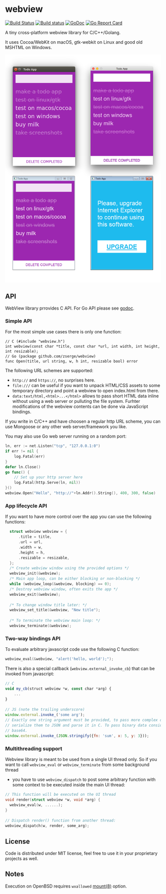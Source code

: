 # webview

[![Build Status](https://travis-ci.org/zserge/webview.svg?branch=master)](https://travis-ci.org/zserge/webview)
[![Build status](https://ci.appveyor.com/api/projects/status/ksii33qx18d94h6v?svg=true)](https://ci.appveyor.com/project/zserge/webview)
[![GoDoc](https://godoc.org/github.com/zserge/webview?status.svg)](https://godoc.org/github.com/zserge/webview)
[![Go Report Card](https://goreportcard.com/badge/github.com/zserge/webview)](https://goreportcard.com/report/github.com/zserge/webview)


A tiny cross-platform webview library for C/C++/Golang.

It uses Cocoa/WebKit on macOS, gtk-webkit on Linux and good old MSHTML on Windows.

<p align="center"><img alt="linux" src="examples/todo-go/screenshots/screenshots.png"></p>

## API

WebView library prrovides C API. For Go API please see
[godoc](https://godoc.org/github.com/zserge/webview).

### Simple API

For the most simple use cases there is only one function:

```
// C (#include "webview.h")
int webview(const char *title, const char *url,	int width, int height, int resizable);
// Go (package github.com/zserge/webview)
func Open(title, url string, w, h int, resizable bool) error
```

The following URL schemes are supported:

* `http://` and `https://`, no surprises here.
* `file:///` can be useful if you want to unpack HTML/CSS assets to some
  temporary directory and point a webview to open index.html from there.
* `data:text/html,<html>...</html>` allows to pass short HTML data inline
  without using a web server or pulluting the file system. Furhter
  modifications of the webview contents can be done via JavaScript bindings.

If you write in C/C++ and have choosen a regular http URL scheme, you can use
Mongoose or any other web server/framework you like.

You may also use Go web server running on a random port:

```go
ln, err := net.Listen("tcp", "127.0.0.1:0")
if err != nil {
	log.Fatal(err)
}
defer ln.Close()
go func() {
 	// Set up your http server here
	log.Fatal(http.Serve(ln, nil))
}()
webview.Open("Hello", "http://"+ln.Addr().String(), 400, 300, false)
```

### App lifecycle API

If you want to have more control over the app you can use the following functions:

```c
  struct webview webview = {
      .title = title,
      .url = url,
      .width = w,
      .height = h,
      .resizable = resizable,
  };
  /* Create webview window using the provided options */
  webview_init(&webview);
  /* Main app loop, can be either blocking or non-blocking */
  while (webview_loop(&webview, blocking) == 0);
  /* Destroy webview window, often exits the app */
  webview_exit(&webview);

  /* To change window title later: */
  webview_set_title(&webview, "New title");

  /* To terminate the webview main loop: */
  webview_terminate(&webview);
```

### Two-way bindings API

To evaluate arbitrary javascript code use the following C function:

```c
webview_eval(&webview, "alert('hello, world');");
```

There is also a special callback (`webview.external_invoke_cb`) that can be invoked from javascript:

```javascript
// C
void my_cb(struct webview *w, const char *arg) {
	...
}

// JS (note the trailing underscore)
window.external.invoke_('some arg');
// Exactly one string argument must be provided, to pass more complex objects
// serialize them to JSON and parse it in C. To pass binary data consider using
// base64.
window.external.invoke_(JSON.stringify({fn: 'sum', x: 5, y: 3}));
```

### Multithreading support

Webview library is meant to be used from a single UI thread only. So if you
want to call `webview_eval` or `webview_terminate` from some background thread
- you have to use `webview_dispatch` to post some arbitrary function with some
context to be executed inside the main UI thread:

```c
// This function will be executed on the UI thread
void render(struct webview *w, void *arg) {
  webview_eval(w, ......);
}

// Dispatch render() function from another thread:
webview_dispatch(w, render, some_arg);
```

## License

Code is distributed under MIT license, feel free to use it in your proprietary
projects as well.

## Notes

Execution on OpenBSD requires `wxallowed` [mount(8)](https://man.openbsd.org/mount.8) option.
